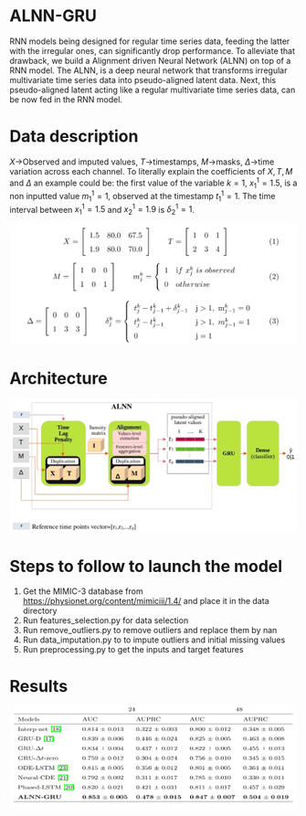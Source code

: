 # ALNN-GRU
RNN models being designed for regular time series data, feeding the latter with the irregular ones, can significantly drop performance. To alleviate that drawback, we build a Alignment driven Neural Network (ALNN) on top of a RNN model. The ALNN, is a deep neural network that transforms irregular multivariate time series data into pseudo-aligned latent data. Next, this pseudo-aligned latent acting like a regular multivariate time series data, can be now fed in the RNN model.

# Data description
$X$->Observed and imputed values, $T$->timestamps, $M$->masks, $\Delta$->time variation across each channel.
To literally explain the coefficients of $X,T,M$ and $\Delta$ an example could be: the first value of the variable $k=1$, $x^1_1=1.5$, is a non inputted value $m^1_1=1$, observed at the timestamp $t^1_1=1$. The time interval between $x^1_1=1.5$ and $x^1_2=1.9$ is $\delta^1_2=1$.

![](assets/nzamba9.png)

# Architecture
![](assets/architecture.jpg)

# Steps to follow to launch the model
1. Get the MIMIC-3 database from https://physionet.org/content/mimiciii/1.4/ and place it in the data directory
2. Run features_selection.py for data selection
2. Run remove_outliers.py to remove outliers and replace them by nan
2. Run data_imputation.py to to impute outliers and initial missing values
3. Run preprocessing.py to get the inputs and target features

# Results 
![](assets/nzamba10.png)
